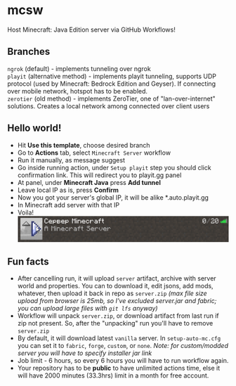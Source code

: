 # mcsw

Host Minecraft: Java Edition server via GitHub Workflows!

## Branches

`ngrok` (default) - implements tunneling over ngrok   
`playit` (alternative method) - implements playit tunneling, supports UDP protocol (used by Minecraft: Bedrock Edition and Geyser). If connecting over mobile network, hotspot has to be enabled.   
`zerotier` (old method) - implements ZeroTier, one of "lan-over-internet" solutions. Creates a local network among connected over client users


## Hello world!
* Hit **Use this template**, choose desired branch
* Go to **Actions** tab, select `Minecraft Server` workflow
* Run it manually, as message suggest
* Go inside running action, under `Setup playit` step you should click confirmation link. This will redirect you to playit.gg panel
* At panel, under **Minecraft Java** press **Add tunnel**
* Leave local IP as is, press **Confirm**
* Now you got your server's global IP, it will be alike *.auto.playit.gg
* In Minecraft add server with that IP
* Voila!
![screen](https://github.com/Google61/mcsw/raw/playit/screen.png)

## Fun facts

* After cancelling run, it will upload `server` artifact, archive with server world and properties. You can to download it, edit jsons, add mods, whatever, then upload it back in repo as `server.zip` *(max file size upload from browser is 25mb, so I've excluded server.jar and fabric; you can upload large files with `git lfs` anyway)*
* Workflow will unpack `server.zip`, or download artifact from last run if zip not present. So, after the "unpacking" run you'll have to remove `server.zip`
* By default, it will download latest `vanilla` server. In `setup-auto-mc.cfg` you can set it to `fabric`, `forge`, `custom`, or `none`. *Note: for custom/modded server you will have to specify installer jar link*
* Job limit - 6 hours, so every 6 hours you will have to run workflow again.
* Your repository has to be **public** to have unlimited actions time, else it will have 2000 minutes (33.3hrs) limit in a month for free account.
